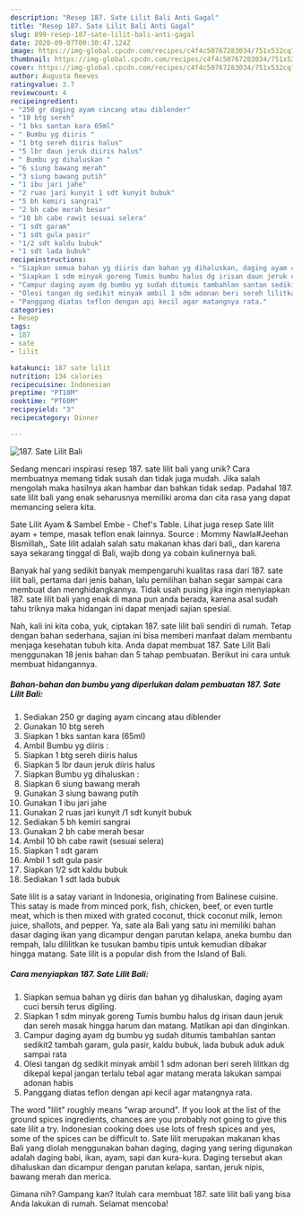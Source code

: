 ```yaml
---
description: "Resep 187. Sate Lilit Bali Anti Gagal"
title: "Resep 187. Sate Lilit Bali Anti Gagal"
slug: 899-resep-187-sate-lilit-bali-anti-gagal
date: 2020-09-07T00:30:47.124Z
image: https://img-global.cpcdn.com/recipes/c4f4c50767283034/751x532cq70/187-sate-lilit-bali-foto-resep-utama.jpg
thumbnail: https://img-global.cpcdn.com/recipes/c4f4c50767283034/751x532cq70/187-sate-lilit-bali-foto-resep-utama.jpg
cover: https://img-global.cpcdn.com/recipes/c4f4c50767283034/751x532cq70/187-sate-lilit-bali-foto-resep-utama.jpg
author: Augusta Reeves
ratingvalue: 3.7
reviewcount: 4
recipeingredient:
- "250 gr daging ayam cincang atau diblender"
- "10 btg sereh"
- "1 bks santan kara 65ml"
- " Bumbu yg diiris "
- "1 btg sereh diiris halus"
- "5 lbr daun jeruk diiris halus"
- " Bumbu yg dihaluskan "
- "6 siung bawang merah"
- "3 siung bawang putih"
- "1 ibu jari jahe"
- "2 ruas jari kunyit 1 sdt kunyit bubuk"
- "5 bh kemiri sangrai"
- "2 bh cabe merah besar"
- "10 bh cabe rawit sesuai selera"
- "1 sdt garam"
- "1 sdt gula pasir"
- "1/2 sdt kaldu bubuk"
- "1 sdt lada bubuk"
recipeinstructions:
- "Siapkan semua bahan yg diiris dan bahan yg dihaluskan, daging ayam cuci bersih terus digiling."
- "Siapkan 1 sdm minyak goreng Tumis bumbu halus dg irisan daun jeruk dan sereh masak hingga harum dan matang. Matikan api dan dinginkan."
- "Campur daging ayam dg bumbu yg sudah ditumis tambahlan santan sedikit2 tambah garam, gula pasir, kaldu bubuk, lada bubuk aduk aduk sampai rata"
- "Olesi tangan dg sedikit minyak ambil 1 sdm adonan beri sereh lilitkan dg dikepal kepal jangan terlalu tebal agar matang merata lakukan sampai adonan habis"
- "Panggang diatas teflon dengan api kecil agar matangnya rata."
categories:
- Resep
tags:
- 187
- sate
- lilit

katakunci: 187 sate lilit 
nutrition: 134 calories
recipecuisine: Indonesian
preptime: "PT10M"
cooktime: "PT60M"
recipeyield: "3"
recipecategory: Dinner

---
```



![187. Sate Lilit Bali](https://img-global.cpcdn.com/recipes/c4f4c50767283034/751x532cq70/187-sate-lilit-bali-foto-resep-utama.jpg)

Sedang mencari inspirasi resep 187. sate lilit bali yang unik? Cara membuatnya memang tidak susah dan tidak juga mudah. Jika salah mengolah maka hasilnya akan hambar dan bahkan tidak sedap. Padahal 187. sate lilit bali yang enak seharusnya memiliki aroma dan cita rasa yang dapat memancing selera kita.

Sate Lilit Ayam &amp; Sambel Embe - Chef&#39;s Table. Lihat juga resep Sate lilit ayam + tempe, masak teflon enak lainnya. Source : Mommy Nawla#Jeehan Bismillah,, Sate lilit adalah salah satu makanan khas dari bali,, dan karena saya sekarang tinggal di Bali, wajib dong ya cobain kulinernya bali.

Banyak hal yang sedikit banyak mempengaruhi kualitas rasa dari 187. sate lilit bali, pertama dari jenis bahan, lalu pemilihan bahan segar sampai cara membuat dan menghidangkannya. Tidak usah pusing jika ingin menyiapkan 187. sate lilit bali yang enak di mana pun anda berada, karena asal sudah tahu triknya maka hidangan ini dapat menjadi sajian spesial.


Nah, kali ini kita coba, yuk, ciptakan 187. sate lilit bali sendiri di rumah. Tetap dengan bahan sederhana, sajian ini bisa memberi manfaat dalam membantu menjaga kesehatan tubuh kita. Anda dapat membuat 187. Sate Lilit Bali menggunakan 18 jenis bahan dan 5 tahap pembuatan. Berikut ini cara untuk membuat hidangannya.

<!--inarticleads1-->

##### Bahan-bahan dan bumbu yang diperlukan dalam pembuatan 187. Sate Lilit Bali:

1. Sediakan 250 gr daging ayam cincang atau diblender
1. Gunakan 10 btg sereh
1. Siapkan 1 bks santan kara (65ml)
1. Ambil  Bumbu yg diiris :
1. Siapkan 1 btg sereh diiris halus
1. Siapkan 5 lbr daun jeruk diiris halus
1. Siapkan  Bumbu yg dihaluskan :
1. Siapkan 6 siung bawang merah
1. Gunakan 3 siung bawang putih
1. Gunakan 1 ibu jari jahe
1. Gunakan 2 ruas jari kunyit /1 sdt kunyit bubuk
1. Sediakan 5 bh kemiri sangrai
1. Gunakan 2 bh cabe merah besar
1. Ambil 10 bh cabe rawit (sesuai selera)
1. Siapkan 1 sdt garam
1. Ambil 1 sdt gula pasir
1. Siapkan 1/2 sdt kaldu bubuk
1. Sediakan 1 sdt lada bubuk


Sate lilit is a satay variant in Indonesia, originating from Balinese cuisine. This satay is made from minced pork, fish, chicken, beef, or even turtle meat, which is then mixed with grated coconut, thick coconut milk, lemon juice, shallots, and pepper. Ya, sate ala Bali yang satu ini memiliki bahan dasar daging ikan yang dicampur dengan parutan kelapa, aneka bumbu dan rempah, lalu dililitkan ke tusukan bambu tipis untuk kemudian dibakar hingga matang. Sate lilit is a popular dish from the Island of Bali. 

<!--inarticleads2-->

##### Cara menyiapkan 187. Sate Lilit Bali:

1. Siapkan semua bahan yg diiris dan bahan yg dihaluskan, daging ayam cuci bersih terus digiling.
1. Siapkan 1 sdm minyak goreng Tumis bumbu halus dg irisan daun jeruk dan sereh masak hingga harum dan matang. Matikan api dan dinginkan.
1. Campur daging ayam dg bumbu yg sudah ditumis tambahlan santan sedikit2 tambah garam, gula pasir, kaldu bubuk, lada bubuk aduk aduk sampai rata
1. Olesi tangan dg sedikit minyak ambil 1 sdm adonan beri sereh lilitkan dg dikepal kepal jangan terlalu tebal agar matang merata lakukan sampai adonan habis
1. Panggang diatas teflon dengan api kecil agar matangnya rata.


The word &#34;lilit&#34; roughly means &#34;wrap around&#34;. If you look at the list of the ground spices ingredients, chances are you probably not going to give this sate lilit a try. Indonesian cooking does use lots of fresh spices and yes, some of the spices can be difficult to. Sate lilit merupakan makanan khas Bali yang diolah menggunakan bahan daging, daging yang sering digunakan adalah daging babi, ikan, ayam, sapi dan kura-kura. Daging tersebut akan dihaluskan dan dicampur dengan parutan kelapa, santan, jeruk nipis, bawang merah dan merica. 

Gimana nih? Gampang kan? Itulah cara membuat 187. sate lilit bali yang bisa Anda lakukan di rumah. Selamat mencoba!
